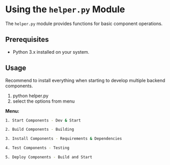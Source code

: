 # Using the `helper.py` Module

The `helper.py` module provides functions for basic component operations.

## Prerequisites

- Python 3.x installed on your system.

## Usage

Recommend to install everything when starting to develop multiple backend components.

1. python helper.py
2. select the options from menu

**Menu:**

```bash
1. Start Components - Dev & Start

2. Build Components - Building

3. Install Components - Requirements & Dependencies

4. Test Components - Testing

5. Deploy Components - Build and Start
```
